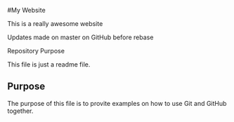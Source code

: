 #My Website

This is a really awesome website

Updates made on master on GitHub before rebase

 Repository Purpose

This file is just a readme file.

## Purpose

The purpose of this file is to provite examples 
on how to use Git and GitHub together.
